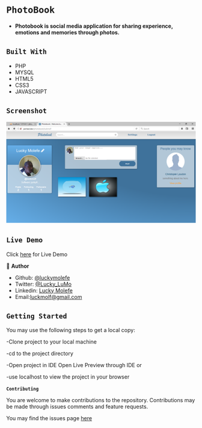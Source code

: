 # `PhotoBook`

- __Photobook is social media application for sharing experience, emotions and memories through photos.__

## `Built With`

- PHP
- MYSQL
- HTML5
- CSS3
- JAVASCRIPT


## `Screenshot`
![](photobook_userProfile.PNG)


## `Live Demo`
 Click [here](https://mystifying-tereshkova-9e3c32.netlify.app) for Live Demo
 
 👤 **Author**

- Github: [@luckymolefe](https://github.com/luckymolefe)
- Twitter: [@Lucky_LuMo](https://twitter.com/Lucky_LuMo)
- Linkedin: [Lucky Molefe](https://www.linkedin.com/in/luck-molefe-02767092/)
- Email:luckmolf@gmail.com

## `Getting Started`

You may use the following steps to get a local copy:

-Clone project to your local machine 

-cd to the project directory 

-Open project in IDE Open Live Preview through IDE or

-use localhost to view the project in your browser

**`Contributing`**

You are welcome to make contributions to the repository. Contributions may be made through issues comments and feature requests.

You may find the issues page [here](https://github.com/luckymolefe/PhotoBook/issues)
